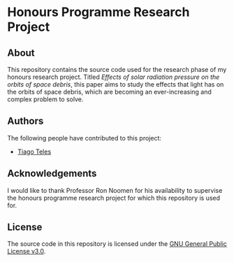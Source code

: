 # Honours Programme Research Project

## About
This repository contains the source code used for the research phase of my honours research project. Titled *Effects of solar radiation pressure on the orbits of space debris*, this paper aims to study the effects that light has on the orbits of space debris, which are becoming an ever-increasing and complex problem to solve.

## Authors
The following people have contributed to this project:
* [Tiago Teles](https://www.linkedin.com/in/tiago-moreira-da-fonte-fonseca-teles/)

## Acknowledgements
I would like to thank Professor Ron Noomen for his availability to supervise the honours programme research project for which this repository is used for.

## License
The source code in this repository is licensed under the [GNU General Public License v3.0](https://www.gnu.org/licenses/gpl-3.0.en.html).
